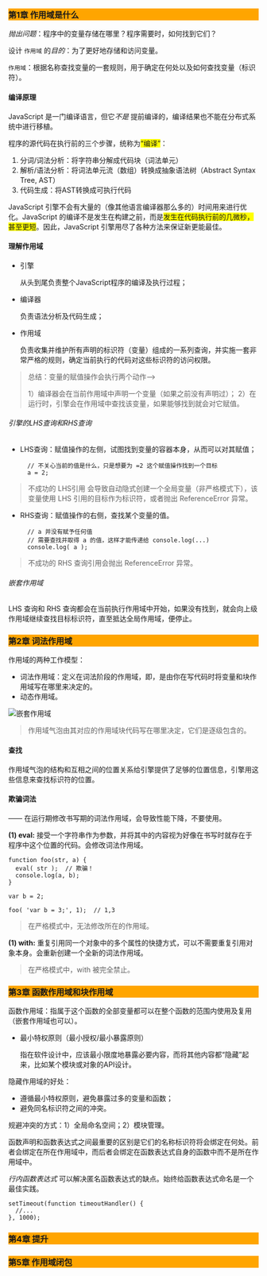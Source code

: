 ### <p style="background:orange;">第1章 作用域是什么</p>

*抛出问题*：程序中的变量存储在哪里？程序需要时，如何找到它们？

设计 `作用域` 的*目的*：为了更好地存储和访问变量。

`作用域`：根据名称查找变量的一套规则，用于确定在何处以及如何查找变量（标识符）。

#### 编译原理

JavaScript 是一门编译语言，但它*不是* 提前编译的，编译结果也不能在分布式系统中进行移植。

程序的源代码在执行前的三个步骤，统称为<span style="background:yellow">“编译”</span>：

1. 分词/词法分析：将字符串分解成代码块（词法单元）
2. 解析/语法分析：将词法单元流（数组）转换成抽象语法树（Abstract Syntax Tree, AST）
3. 代码生成：将AST转换成可执行代码

JavaScript 引擎不会有大量的（像其他语言编译器那么多的）时间用来进行优化。JavaScript 的编译不是发生在构建之前，而是<span style="background:yellow">发生在代码执行前的几微秒，甚至更短</span>。因此，JavaScript 引擎用尽了各种方法来保证新更能最佳。

#### 理解作用域

- 引擎
	
	从头到尾负责整个JavaScript程序的编译及执行过程；

- 编译器

	负责语法分析及代码生成；

- 作用域

	负责收集并维护所有声明的标识符（变量）组成的一系列查询，并实施一套非常严格的规则，确定当前执行的代码对这些标识符的访问权限。

> 总结：变量的赋值操作会执行两个动作——>
> 
> 1）编译器会在当前作用域中声明一个变量（如果之前没有声明过）；
> 2）在运行时，引擎会在作用域中查找该变量，如果能够找到就会对它赋值。

###### 引擎的LHS查询和RHS查询

- LHS查询：赋值操作的左侧，试图找到变量的容器本身，从而可以对其赋值；

		// 不关心当前的值是什么，只是想要为 =2 这个赋值操作找到一个目标
		a = 2;
		
> 不成功的 LHS引用 会导致自动隐式创建一个全局变量（非严格模式下），该变量使用 LHS 引用的目标作为标识符，或者抛出 ReferenceError 异常。

- RHS查询：赋值操作的右侧，查找某个变量的值。

		// a 并没有赋予任何值
		// 需要查找并取得 a 的值，这样才能传递给 console.log(...)		
		console.log( a );

> 不成功的 RHS 查询引用会抛出 ReferenceError 异常。

###### 嵌套作用域

LHS 查询和 RHS 查询都会在当前执行作用域中开始，如果没有找到，就会向上级作用域继续查找目标标识符，直至抵达全局作用域，便停止。

### <p style="background:orange;">第2章 词法作用域</p>

作用域的两种工作模型：

- 词法作用域：定义在词法阶段的作用域，即，是由你在写代码时将变量和块作用域写在哪里来决定的。
- 动态作用域。

![嵌套作用域]()

> 作用域气泡由其对应的作用域块代码写在哪里决定，它们是逐级包含的。

#### 查找

作用域气泡的结构和互相之间的位置关系给引擎提供了足够的位置信息，引擎用这些信息来查找标识符的位置。

#### 欺骗词法

—— 在运行期修改书写期的词法作用域，会导致性能下降，不要使用。

**(1) eval:** 接受一个字符串作为参数，并将其中的内容视为好像在书写时就存在于程序中这个位置的代码。会修改词法作用域。

	function foo(str, a) {
	  eval( str );  // 欺骗！
	  console.log(a, b);
	}
	
	var b = 2;
	
	foo( 'var b = 3;', 1);  // 1,3

> 在严格模式中，无法修改所在的作用域。

**(1) with:** 重复引用同一个对象中的多个属性的快捷方式，可以不需要重复引用对象本身。会重新创建一个全新的词法作用域。

> 在严格模式中，with 被完全禁止。 

### <p style="background:orange;">第3章 函数作用域和块作用域</p>

函数作用域：指属于这个函数的全部变量都可以在整个函数的范围内使用及复用（嵌套作用域也可以）。

- 最小特权原则（最小授权/最小暴露原则）
		
	指在软件设计中，应该最小限度地暴露必要内容，而将其他内容都“隐藏”起来，比如某个模块或对象的API设计。

隐藏作用域的好处：

- 遵循最小特权原则，避免暴露过多的变量和函数；
- 避免同名标识符之间的冲突。 

规避冲突的方式：1）全局命名空间；2）模块管理。

函数声明和函数表达式之间最重要的区别是它们的名称标识符将会绑定在何处。前者会绑定在所在作用域中，而后者会绑定在函数表达式自身的函数中而不是所在作用域中。 

*行内函数表达式* 可以解决匿名函数表达式的缺点。始终给函数表达式命名是一个最佳实践。

	setTimeout(function timeoutHandler() {
	  //...
	}, 1000);


### <p style="background:orange;">第4章 提升</p>
### <p style="background:orange;">第5章 作用域闭包</p>